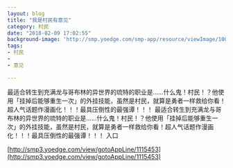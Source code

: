 ```yaml
---
layout: blog
title: "我是村民有意见"
category: 村民
date: "2018-02-09 17:02:55"
background-image: 'http://smp.yoedge.com/smp-app/resource/viewImage/1003738appline.png'
tags:
- 村民
-  
- 意见

---
```

最适合转生到充满龙与哥布林的异世界的琉特的职业是……什么鬼！村民！？他使用「挂掉后能够重生一次」的外挂技能，虽然是村民，就算是勇者一样救给你看！超人气话题作漫画化！！！最具压倒性的最强谭！！！
最适合转生到充满龙与哥布林的异世界的琉特的职业是……什么鬼！村民！？他使用「挂掉后能够重生一次」的外挂技能，虽然是村民，就算是勇者一样救给你看！超人气话题作漫画化！！！最具压倒性的最强谭！！！
入口

[http://smp3.yoedge.com/view/gotoAppLine/1115453](http://smp3.yoedge.com/view/gotoAppLine/1115453)

        
